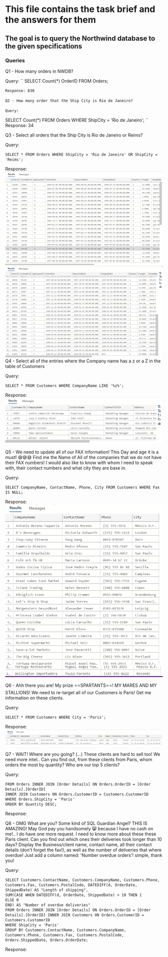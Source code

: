 # This file contains the task brief and the answers for them
## The goal is to query the Northwind database to the given specifications
### Queries

Q1 - How many orders in NWDB?

Query: 
``
SELECT Count(*) OrderID FROM Orders;
```
Response: 830

Q2 - How many order that the Ship City is Rio de Janeiro?

Query: 
```
SELECT Count(*) FROM Orders WHERE ShipCity = 'Rio de Janeiro';
``
Response: 34

Q3 - Select all orders that the Ship City is Rio de Janeiro or Reims?

Query: 
```
SELECT * FROM Orders WHERE ShipCity = 'Rio de Janeiro' OR ShipCity = 'Reims';
```
Response: ![First image](/sql_assignment_pic1.png)
![Second image](/sql_assignment_pic2.png)
Q4 - Select all of the entries where the Company name has a z or a Z in the table of Customers

Query: 
```
SELECT * FROM Customers WHERE CompanyName LIKE '%z%';
```
Response: ![Third image](/sql_assignment_pic3.png)

Q5 - We need to update all of our FAX information! This Day and age it is a must! 😅😅😅 Find me the Name of All of the companies that we do not have their FAX numbers! I would also like to know with whom I need to speak with, their contact numbers and what city they are base in.

Query: 
```
SELECT CompanyName, ContactName, Phone, City FROM Customers WHERE Fax IS NULL;
```
Response: ![Fourth image](/sql_assignment_pic4.png)
![Fifth image](/sql_assignment_pic5.png)

Q6 - Ahh there you are! My prize ⭐⭐SPARTANTS⭐⭐! MY MARES AND MY STALLIONS! We need to re-target all of our Customers is Paris! Get me information on these clients.

Query: 
```
SELECT * FROM Customers WHERE City = 'Paris';
```
Response: ![Sixth image](/sql_assignment_pic6.png)

Q7 - WAIT! Where are you going? (...) These clients are hard to sell too! We need more intel.. Can you find out, from these clients from Paris, whom orders the most by quantity? Who are our top 5 clients?

Query: 
```SELECT ContactName, Quantity
FROM Orders INNER JOIN [Order Details] ON Orders.OrderID = [Order Details].[OrderID]
INNER JOIN Customers ON Orders.CustomerID = Customers.CustomerID
WHERE Orders.ShipCity = 'Paris'
ORDER BY Quantity DESC;
```
Response:

Q8 - OMG What are you? Some kind of SQL Guardian Angel? THIS IS AMAZING! May God pay you handsomely 😸 because I have no cash on me!.. I do have one more request. I need to know more about these these Paris client. Can you find out which ones their deliveries took longer than 10 days? Display the Business/client name, contact name, all their contact details (don't forget the fax!), as well as the number of deliveries that where overdue! Just add a column named: 'Number overdue orders'! simple, thank you!

Query:
```
SELECT Customers.ContactName, Customers.CompanyName, Customers.Phone, Customers.Fax, Customers.PostalCode, DATEDIFF(d, OrderDate, ShippedDate) AS "Length of shipping",
SUM(CASE WHEN DATEDIFF(d, OrderDate, ShippedDate) > 10 THEN 1
ELSE 0
END) AS "Number of overdue deliveries"
FROM Orders INNER JOIN [Order Details] ON Orders.OrderID = [Order Details].[OrderID] INNER JOIN Customers ON Orders.CustomerID = Customers.CustomerID
WHERE ShipCity = 'Paris'
GROUP BY Customers.ContactName, Customers.CompanyName, Customers.Phone, Customers.Fax, Customers.PostalCode, Orders.ShippedDate, Orders.OrderDate;
```
Response:
